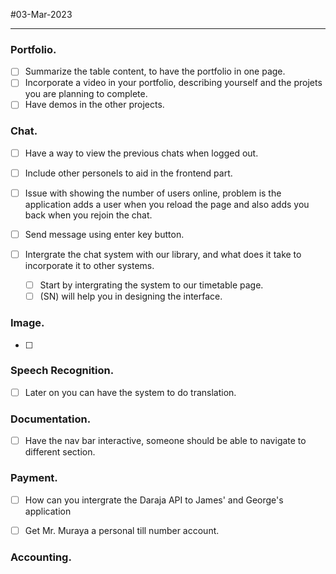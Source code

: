 #03-Mar-2023

---

### Portfolio.

- [ ] Summarize the table content, to have the portfolio in one page.
- [ ] Incorporate a video in your portfolio, describing yourself and the projets you are planning to complete.
- [ ] Have demos in the other projects.

### Chat.

- [ ] Have a way to view the previous chats when logged out.

- [ ] Include other personels to aid in the frontend part.
- [ ] Issue with showing the number of users online, problem is the application adds a user when you reload the page and also adds you back when you rejoin the chat.
- [ ] Send message using enter key button.
- [ ] Intergrate the chat system with our library, and what does it take to incorporate it to other systems.
  - [ ] Start by intergrating the system to our timetable page.
  - [ ] (SN) will help you in designing the interface.

### Image.

- [ ]

### Speech Recognition.

- [ ] Later on you can have the system to do translation.

### Documentation.

- [ ] Have the nav bar interactive, someone should be able to navigate to different section.

### Payment.

- [ ] How can you intergrate the Daraja API to James' and George's application

- [ ] Get Mr. Muraya a personal till number account.

### Accounting.
